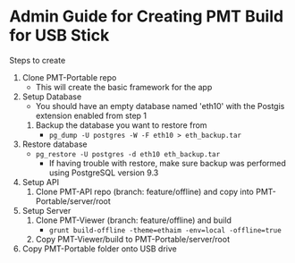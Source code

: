 # Admin Guide for Creating PMT Build for USB Stick

Steps to create
1. Clone PMT-Portable repo
   - This will create the basic framework for the app
1. Setup Database
   - You should have an empty database named 'eth10' with the Postgis extension enabled from step 1
   1. Backup the database you want to restore from
      - ``pg_dump -U postgres -W -F eth10 > eth_backup.tar``
  1. Restore database
      - ``pg_restore -U postgres -d eth10 eth_backup.tar``
         - If having trouble with restore, make sure backup was performed using PostgreSQL version 9.3
1. Setup API
   1. Clone PMT-API repo (branch: feature/offline) and copy into PMT-Portable/server/root
2. Setup Server
   1. Clone PMT-Viewer (branch: feature/offline) and build
       - ``grunt build-offline -theme=ethaim -env=local -offline=true``
   2. Copy PMT-Viewer/build to PMT-Portable/server/root
3. Copy PMT-Portable folder onto USB drive